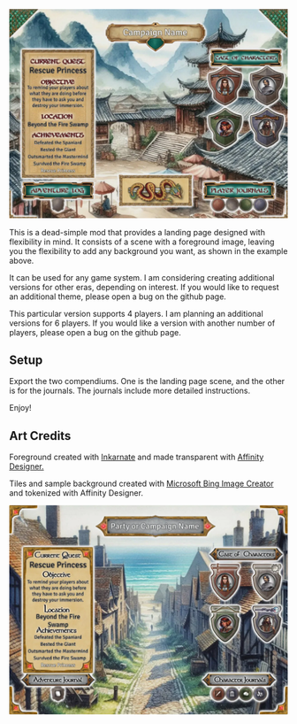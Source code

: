 <img src="assets/Eastern-Sample-Landing-Opt.webp">

This is a dead-simple mod that provides a landing page designed with flexibility in mind. It consists of a scene with a foreground image, leaving you the flexibility to add any background you want, as shown in the example above.

It can be used for any game system. I am considering creating additional versions for other eras, depending on interest. If you would like to request an additional theme, please open a bug on the github page.
  
This particular version supports 4 players. I am planning an additional versions for 6 players. If you would like a version with another number of players, please open a bug on the github page.

## Setup
Export the two compendiums. One is the landing page scene, and the other is for the journals. The journals include more detailed instructions.

Enjoy!

## Art Credits
Foreground created with <a href="https://inkarnate.com/">Inkarnate</a> and made transparent with <a href="https://affinity.serif.com/en-us/designer/">Affinity Designer.</a>

Tiles and sample background created with <a href="https://www.bing.com/images/create?FORM=GENILP">Microsoft Bing Image Creator</a> and tokenized with Affinity Designer.

<img src="assets/Medieval-Sample-Landing-Opt.webp">
